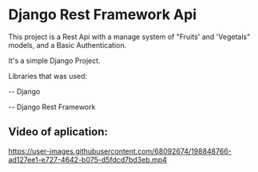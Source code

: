 

# Django Rest Framework Api


This project is a Rest Api with a manage system of "Fruits' and 'Vegetals" models, and a Basic Authentication.

It's a simple  Django Project. 


Libraries that was used:

-- Django

-- Django Rest Framework


## Video of aplication:

https://user-images.githubusercontent.com/68092674/198848766-ad127ee1-e727-4642-b075-d5fdcd7bd3eb.mp4
